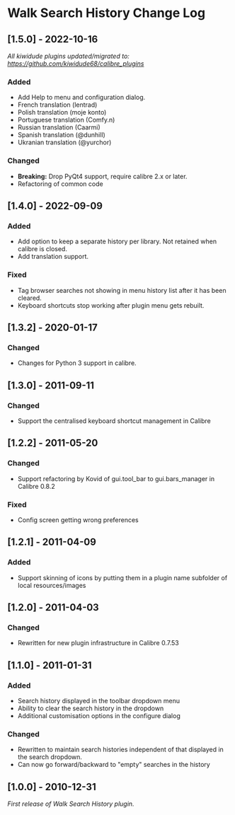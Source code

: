 # Walk Search History Change Log

## [1.5.0] - 2022-10-16
_All kiwidude plugins updated/migrated to: https://github.com/kiwidude68/calibre_plugins_
### Added
- Add Help to menu and configuration dialog.
- French translation (lentrad)
- Polish translation (moje konto)
- Portuguese translation (Comfy.n)
- Russian translation (Caarmi)
- Spanish translation (@dunhill)
- Ukranian translation (@yurchor)
### Changed
- **Breaking:** Drop PyQt4 support, require calibre 2.x or later.
- Refactoring of common code

## [1.4.0] - 2022-09-09
### Added
- Add option to keep a separate history per library. Not retained when calibre is closed.
- Add translation support.
### Fixed
- Tag browser searches not showing in menu history list after it has been cleared.
- Keyboard shortcuts stop working after plugin menu gets rebuilt.

## [1.3.2] - 2020-01-17
### Changed
- Changes for Python 3 support in calibre.

## [1.3.0] - 2011-09-11
### Changed
- Support the centralised keyboard shortcut management in Calibre

## [1.2.2] - 2011-05-20
### Changed
- Support refactoring by Kovid of gui.tool_bar to gui.bars_manager in Calibre 0.8.2
### Fixed
- Config screen getting wrong preferences

## [1.2.1] - 2011-04-09
### Added
- Support skinning of icons by putting them in a plugin name subfolder of local resources/images

## [1.2.0] - 2011-04-03
### Changed
- Rewritten for new plugin infrastructure in Calibre 0.7.53

## [1.1.0] - 2011-01-31
### Added
- Search history displayed in the toolbar dropdown menu
- Ability to clear the search history in the dropdown
- Additional customisation options in the configure dialog
### Changed
- Rewritten to maintain search histories independent of that displayed in the search dropdown.
- Can now go forward/backward to "empty" searches in the history

## [1.0.0] - 2010-12-31

_First release of Walk Search History plugin._
